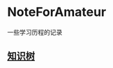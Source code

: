 # NoteForAmateur
一些学习历程的记录  

## [知识树](/htmlpreview.github.io/?https://github.com/3PlusA/NotesFor3PlusA/blob/main/knowledgeTree.html)